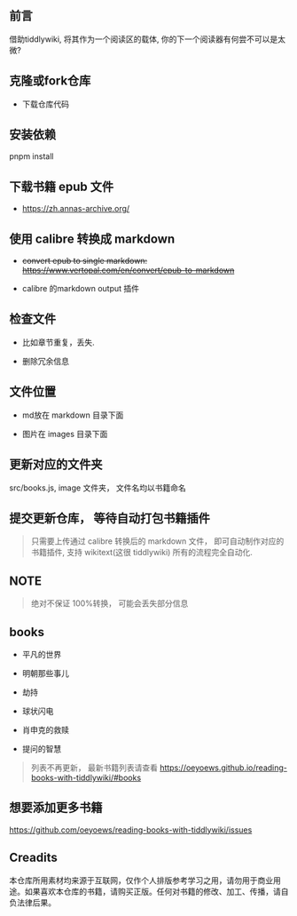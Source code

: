 ## 前言

借助tiddlywiki, 将其作为一个阅读区的载体, 你的下一个阅读器有何尝不可以是太微?

## 克隆或fork仓库

* 下载仓库代码

## 安装依赖

pnpm install

## 下载书籍 epub 文件

* https://zh.annas-archive.org/

## 使用 calibre 转换成 markdown

* ~~convert epub to single markdown: https://www.vertopal.com/en/convert/epub-to-markdown~~

* calibre 的markdown output 插件

## 检查文件

* 比如章节重复，丢失.

* 删除冗余信息

## 文件位置

* md放在 markdown 目录下面

* 图片在 images 目录下面

## 更新对应的文件夹

src/books.js, image 文件夹， 文件名均以书籍命名

## 提交更新仓库， 等待自动打包书籍插件

> 只需要上传通过 calibre 转换后的 markdown 文件， 即可自动制作对应的书籍插件, 支持 wikitext(这很 tiddlywiki)
所有的流程完全自动化.

## NOTE

> 绝对不保证 100%转换， 可能会丢失部分信息

## books

- 平凡的世界

- 明朝那些事儿

- 劫持

- 球状闪电

- 肖申克的救赎

- 提问的智慧

> 列表不再更新， 最新书籍列表请查看 https://oeyoews.github.io/reading-books-with-tiddlywiki/#books

## 想要添加更多书籍

https://github.com/oeyoews/reading-books-with-tiddlywiki/issues

## Creadits

本仓库所用素材均来源于互联网，仅作个人排版参考学习之用，请勿用于商业用途。如果喜欢本仓库的书籍，请购买正版。任何对书籍的修改、加工、传播，请自负法律后果。